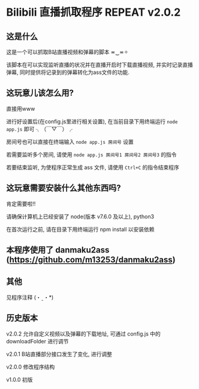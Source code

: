 # Bilibili 直播抓取程序 REPEAT v2.0.2

##  这是什么

这是一个可以抓取B站直播视频和弹幕的脚本 ≖‿≖✧

该脚本在可以实现监听直播的状况并在直播开启时下载直播视频, 并实时记录直播弹幕, 同时提供将记录到的弹幕转化为ass文件的功能.

##  这玩意儿该怎么用?

直接用www

进行好设置后(在config.js里进行相关设置), 在当前目录下用终端运行 `node app.js` 即可 ╮（￣▽￣）╭

房间号也可以直接在终端输入 `node app.js 房间号` 设置

若需要监听多个房间, 请使用 `node app.js 房间号1 房间号2 房间号3` 的指令

若要结束监听, 为使程序正常生成 ass 文件, 请使用 `Ctrl+C` 的指令结束程序

##  这玩意需要安装什么其他东西吗?

肯定需要啦!!

请确保计算机上已经安装了 node(版本 v7.6.0 及以上), python3

在首次运行之前, 请在目录下用终端运行 npm install 以安装依赖


##  本程序使用了 danmaku2ass (https://github.com/m13253/danmaku2ass)


##  其他

见程序注释 (・ˍ・*)

##  历史版本

v2.0.2
允许自定义视频以及弹幕的下载地址, 可通过 config.js 中的 downloadFolder 进行调节

v2.0.1
B站直播部分接口发生了变化, 进行调整

v2.0.0
修改程序结构

v1.0.0
初版
